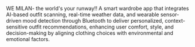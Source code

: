 WE MILAN- the world's your runway!!
A smart wardrobe app that integrates AI-based outfit scanning, 
real-time weather data, 
and wearable sensor-driven mood detection
through Bluetooth to deliver personalized,
context-sensitive outfit recommendations,
enhancing user comfort,
style, 
and decision-making 
by aligning clothing choices
with environmental and emotional factors.

